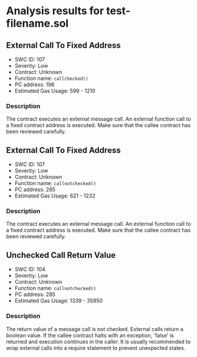 # Analysis results for test-filename.sol

## External Call To Fixed Address
- SWC ID: 107
- Severity: Low
- Contract: Unknown
- Function name: `callchecked()`
- PC address: 196
- Estimated Gas Usage: 599 - 1210

### Description

The contract executes an external message call.
An external function call to a fixed contract address is executed. Make sure that the callee contract has been reviewed carefully.

## External Call To Fixed Address
- SWC ID: 107
- Severity: Low
- Contract: Unknown
- Function name: `callnotchecked()`
- PC address: 285
- Estimated Gas Usage: 621 - 1232

### Description

The contract executes an external message call.
An external function call to a fixed contract address is executed. Make sure that the callee contract has been reviewed carefully.

## Unchecked Call Return Value
- SWC ID: 104
- Severity: Low
- Contract: Unknown
- Function name: `callnotchecked()`
- PC address: 285
- Estimated Gas Usage: 1339 - 35950

### Description

The return value of a message call is not checked.
External calls return a boolean value. If the callee contract halts with an exception, 'false' is returned and execution continues in the caller. It is usually recommended to wrap external calls into a require statement to prevent unexpected states.
